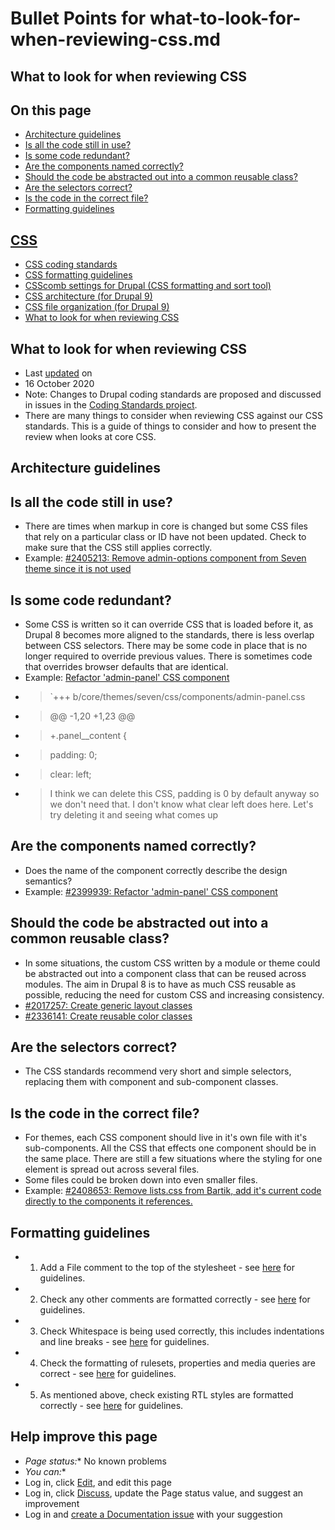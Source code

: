 # Bullet Points for what-to-look-for-when-reviewing-css.md


## What to look for when reviewing CSS

## On this page
- [Architecture guidelines](/docs/develop/standards/css/what-to-look-for-when-reviewing-css#s-architecture-guidelines)
- [Is all the code still in use?](/docs/develop/standards/css/what-to-look-for-when-reviewing-css#s-is-all-the-code-still-in-use)
- [Is some code redundant?](/docs/develop/standards/css/what-to-look-for-when-reviewing-css#s-is-some-code-redundant)
- [Are the components named correctly?](/docs/develop/standards/css/what-to-look-for-when-reviewing-css#s-are-the-components-named-correctly)
- [Should the code be abstracted out into a common reusable class?](/docs/develop/standards/css/what-to-look-for-when-reviewing-css#s-should-the-code-be-abstracted-out-into-a-common-reusable-class)
- [Are the selectors correct?](/docs/develop/standards/css/what-to-look-for-when-reviewing-css#s-are-the-selectors-correct)
- [Is the code in the correct file?](/docs/develop/standards/css/what-to-look-for-when-reviewing-css#s-is-the-code-in-the-correct-file)
- [Formatting guidelines](/docs/develop/standards/css/what-to-look-for-when-reviewing-css#s-formatting-guidelines)

## [CSS](/docs/develop/standards/css)
- [CSS coding standards](/docs/develop/standards/css/css-coding-standards)
- [CSS formatting guidelines](/docs/develop/standards/css/css-formatting-guidelines)
- [CSScomb settings for Drupal (CSS formatting and sort tool)](/docs/develop/standards/css/csscomb-settings-for-drupal-css-formatting-and-sort-tool)
- [CSS architecture (for Drupal 9)](/docs/develop/standards/css/css-architecture-for-drupal-9)
- [CSS file organization (for Drupal 9)](/docs/develop/standards/css/css-file-organization)
- [What to look for when reviewing CSS](/docs/develop/standards/css/what-to-look-for-when-reviewing-css)

## What to look for when reviewing CSS
- Last [updated](/node/2408617/discuss) on
- 16 October 2020
- Note: Changes to Drupal coding standards are proposed and discussed in issues in the [Coding Standards project](/project/coding_standards).
- There are many things to consider when reviewing CSS against our CSS standards. This is a guide of things to consider and how to present the review when looks at core CSS.

## [](#s-architecture-guidelines "Permalink to this headline")Architecture guidelines

## [](#s-is-all-the-code-still-in-use "Permalink to this headline")Is all the code still in use?
- There are times when markup in core is changed but some CSS files that rely on a particular class or ID have not been updated. Check to make sure that the CSS still applies correctly.
- Example: [#2405213: Remove admin-options component from Seven theme since it is not used](/project/drupal/issues/2405213 "Status: Closed (fixed)")

## [](#s-is-some-code-redundant "Permalink to this headline")Is some code redundant?
- Some CSS is written so it can override CSS that is loaded before it, as Drupal 8 becomes more aligned to the standards, there is less overlap between CSS selectors. There may be some code in place that is no longer required to override previous values. There is sometimes code that overrides browser defaults that are identical.
- Example: [Refactor 'admin-panel' CSS component](https://www.drupal.org/node/2399939#comment-9509045)
- > `+++ b/core/themes/seven/css/components/admin-panel.css
- > @@ -1,20 +1,23 @@
- > +.panel__content {
- >    padding: 0;
- >    clear: left;
- > I think we can delete this CSS, padding is 0 by default anyway so we don't need that. I don't know what clear left does here. Let's try deleting it and seeing what comes up

## [](#s-are-the-components-named-correctly "Permalink to this headline")Are the components named correctly?
- Does the name of the component correctly describe the design semantics?
- Example: [#2399939: Refactor 'admin-panel' CSS component](/project/drupal/issues/2399939 "Status: Closed (fixed)")

## [](#s-should-the-code-be-abstracted-out-into-a-common-reusable-class "Permalink to this headline")Should the code be abstracted out into a common reusable class?
- In some situations, the custom CSS written by a module or theme could be abstracted out into a component class that can be reused across modules. The aim in Drupal 8 is to have as much CSS reusable as possible, reducing the need for custom CSS and increasing consistency.
- [#2017257: Create generic layout classes](/project/drupal/issues/2017257 "Status: Closed (fixed)")
- [#2336141: Create reusable color classes](/project/drupal/issues/2336141 "Status: Closed (fixed)")

## [](#s-are-the-selectors-correct "Permalink to this headline")Are the selectors correct?
- The CSS standards recommend very short and simple selectors, replacing them with component and sub-component classes.

## [](#s-is-the-code-in-the-correct-file "Permalink to this headline")Is the code in the correct file?
- For themes, each CSS component should live in it's own file with it's sub-components. All the CSS that effects one component should be in the same place. There are still a few situations where the styling for one element is spread out across several files.
- Some files could be broken down into even smaller files.
- Example: [#2408653: Remove lists.css from Bartik, add it's current code directly to the components it references.](/project/drupal/issues/2408653 "Status: Closed (fixed)")

## [](#s-formatting-guidelines "Permalink to this headline")Formatting guidelines
- 1.  Add a File comment to the top of the stylesheet - see [here](https://www.drupal.org/node/1887862#file-comments) for guidelines.
- 2.  Check any other comments are formatted correctly - see [here](https://www.drupal.org/node/1887862#comments) for guidelines.
- 3.  Check Whitespace is being used correctly, this includes indentations and line breaks - see [here](https://www.drupal.org/node/1887862#whitespace) for guidelines.
- 4.  Check the formatting of rulesets, properties and media queries are correct - see [here](https://www.drupal.org/node/1887862#format) for guidelines.
- 5.  As mentioned above, check existing RTL styles are formatted correctly - see [here](https://www.drupal.org/node/1887862#rtl) for guidelines.

## Help improve this page
- *Page status:** No known problems
- *You can:**
- Log in, click [Edit](/node/2408617/edit), and edit this page
- Log in, click [Discuss](/node/2408617/discuss), update the Page status value, and suggest an improvement
- Log in and [create a Documentation issue](/node/add/project-issue/documentation?title=Suggestion%20for%3A%20%282408617%29%20What%20to%20look%20for%20when%20reviewing%20CSS) with your suggestion
